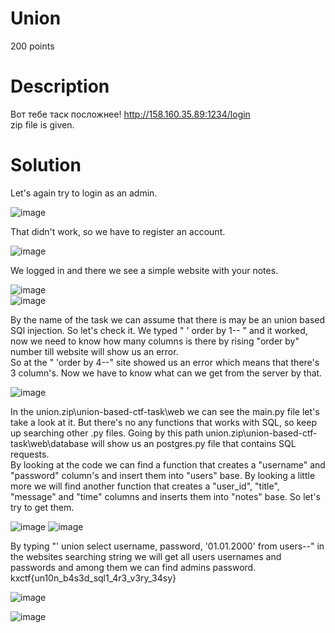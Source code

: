 # Union
200 points
# Description
Вот тебе таск посложнее! http://158.160.35.89:1234/login <br />
zip file is given.
# Solution
Let's again try to login as an admin.

![image](https://github.com/danzyxd/CTFs/assets/144260597/d2205728-47c6-49ac-a231-fed9026baef5)

That didn't work, so we have to register an account.

![image](https://github.com/danzyxd/CTFs/assets/144260597/f3719621-3019-4991-b767-c36d7cc2b8eb)
 
 We logged in and there we see a simple website with your notes.

 ![image](https://github.com/danzyxd/CTFs/assets/144260597/d1b219c2-2690-4948-b714-85fb78c6d74f) <br />
 ![image](https://github.com/danzyxd/CTFs/assets/144260597/533eaa44-3c08-4f83-ac89-aeae8be16e26)

By the name of the task we can assume that there is may be an union based SQl injection. So let's check it. We typed " ' order by 1-- " and it worked, now we need to know how many columns is there by rising "order by" number till website will show us an error. <br />
So at the " 'order by 4--" site showed us an error which means that there's 3 column's. Now we have to know what can we get from the server by that.

![image](https://github.com/danzyxd/CTFs/assets/144260597/7f710f5e-17da-4f91-b41f-c866c418deb5)

In the union.zip\union-based-ctf-task\web we can see the main.py file let's take a look at it. But there's no any functions that works with SQL, so keep up searching other .py files. Going by this path union.zip\union-based-ctf-task\web\database will show us an postgres.py file that contains SQL requests. <br />
By looking at the code we can find a function that creates a "username" and "password" column's and insert them into "users" base. By looking a little more we will find another function that creates a "user_id", "title", "message" and "time" columns and inserts them into "notes" base. So let's try to get them.

![image](https://github.com/danzyxd/CTFs/assets/144260597/ba2d490a-c0e2-4aa6-89e6-c486ce02a316)
![image](https://github.com/danzyxd/CTFs/assets/144260597/86de5020-c943-411a-9304-dfc44bcd4bbd)

By typing "' union select username, password, '01.01.2000' from users--" in the websites searching string we will get all users usernames and passwords and among them we can find admins password. kxctf{un10n_b4s3d_sql1_4r3_v3ry_34sy}

![image](https://github.com/danzyxd/CTFs/assets/144260597/dfe4c799-c937-48f8-a542-69d14fceae1d)

![image](https://github.com/danzyxd/CTFs/assets/144260597/f0a4eace-eb43-4676-9c02-09886be93817)
